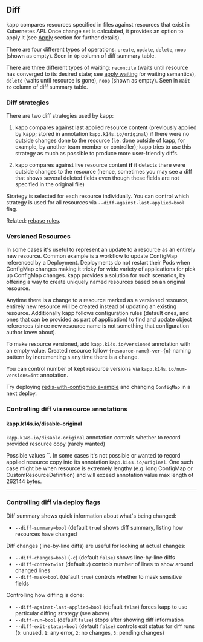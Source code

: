 ## Diff

kapp compares resources specified in files against resources that exist in Kubernetes API. Once change set is calculated, it provides an option to apply it (see [Apply](apply.md) section for further details).

There are four different types of operations: `create`, `update`, `delete`, `noop` (shown as empty). Seen in `Op` column of diff summary table.

There are three different types of waiting: `reconcile` (waits until resource has converged to its desired state; see [apply waiting](apply-waiting.md) for waiting semantics), `delete` (waits until resource is gone), `noop` (shown as empty). Seen in `Wait to` column of diff summary table.

### Diff strategies

There are two diff strategies used by kapp:

1. kapp compares against last applied resource content (previously applied by kapp; stored in annotation `kapp.k14s.io/original`) **if** there were no outside changes done to the resource (i.e. done outside of kapp, for example, by another team member or controller); kapp tries to use this strategy as much as possible to produce more user-friendly diffs.

2. kapp compares against live resource content **if** it detects there were outside changes to the resource (hence, sometimes you may see a diff that shows several deleted fields even though these fields are not specified in the original file)

Strategy is selected for each resource individually. You can control which strategy is used for all resources via `--diff-against-last-applied=bool` flag.

Related: [rebase rules](config.md).

### Versioned Resources

In some cases it's useful to represent an update to a resource as an entirely new resource. Common example is a workflow to update ConfigMap referenced by a Deployment. Deployments do not restart their Pods when ConfigMap changes making it tricky for wide variety of applications for pick up ConfigMap changes. kapp provides a solution for such scenarios, by offering a way to create uniquely named resources based on an original resource.

Anytime there is a change to a resource marked as a versioned resource, entirely new resource will be created instead of updating an existing resource. Additionally kapp follows configuration rules (default ones, and ones that can be provided as part of application) to find and update object references (since new resource name is not something that configuration author knew about).

To make resource versioned, add `kapp.k14s.io/versioned` annotation with an empty value. Created resource follow `{resource-name}-ver-{n}` naming pattern by incrementing `n` any time there is a change.

You can control number of kept resource versions via `kapp.k14s.io/num-versions=int` annotation.

Try deploying [redis-with-configmap example](../examples/gitops/redis-with-configmap) and changing `ConfigMap` in a next deploy.

### Controlling diff via resource annotations

#### kapp.k14s.io/disable-original

`kapp.k14s.io/disable-original` annotation controls whether to record provided resource copy (rarely wanted)

Possible values ``. In some cases it's not possible or wanted to record applied resource copy into its annotation `kapp.k14s.io/original`. One such case might be when resource is extremely lengthy (e.g. long ConfigMap or CustomResourceDefinition) and will exceed annotation value max length of 262144 bytes.

---
### Controlling diff via deploy flags

Diff summary shows quick information about what's being changed:

- `--diff-summary=bool` (default `true`) shows diff summary, listing how resources have changed

Diff changes (line-by-line diffs) are useful for looking at actual changes:

- `--diff-changes=bool` (`-c`) (default `false`) shows line-by-line diffs
- `--diff-context=int` (default `2`) controls number of lines to show around changed lines
- `--diff-mask=bool` (default `true`) controls whether to mask sensitive fields

Controlling how diffing is done:

- `--diff-against-last-applied=bool` (default `false`) forces kapp to use particular diffing strategy (see above)
- `--diff-run=bool` (default `false`) stops after showing diff information
- `--diff-exit-status=bool` (default `false`) controls exit status for diff runs (`0`: unused, `1`: any error, `2`: no changes, `3`: pending changes)
